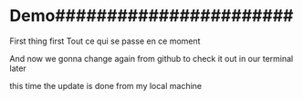 # Demo#######################
First thing first
Tout ce qui se passe en ce moment 

And now we gonna change again from github to check it out in our terminal later

this time the update is done from my local machine